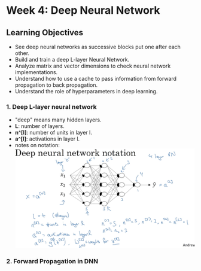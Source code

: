 # Week 4: Deep Neural Network 

## Learning Objectives
* See deep neural networks as successive blocks put one after each other. 
* Build and train a deep L-layer Neural Network. 
* Analyze matrix and vector dimensions to check neural network implementations. 
* Understand how to use a cache to pass information from forward propagation to back propagation.
* Understand the role of hyperparameters in deep learning. 

### 1. Deep L-layer neural network 
* "deep" means many hidden layers. 
* __L__: number of layers.
* __n^[l]__: number of units in layer l.
* __a^[l]__: activations in layer l. 
* notes on notation: 
![](./img/wk04_DNN_notation.png)

### 2. Forward Propagation in DNN
